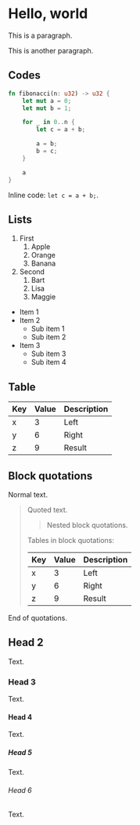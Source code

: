 # Hello, world

This is a paragraph.

This is another paragraph.

## Codes

```rust
fn fibonacci(n: u32) -> u32 {
    let mut a = 0;
    let mut b = 1;

    for _ in 0..n {
        let c = a + b;

        a = b;
        b = c;
    }

    a
}
```

Inline code: `let c = a + b;`.

## Lists

1. First
   1. Apple
   2. Orange
   3. Banana
2. Second
   1. Bart
   2. Lisa
   3. Maggie

- Item 1
- Item 2
  - Sub item 1
  - Sub item 2
- Item 3
  - Sub item 3
  - Sub item 4

## Table

| Key | Value | Description |
| --- | ----- | ----------- |
| x   | 3     | Left        |
| y   | 6     | Right       |
| z   | 9     | Result      |

## Block quotations

Normal text.

> Quoted text.
>
> > Nested block quotations.
>
> Tables in block quotations:
>
> | Key | Value | Description |
> | --- | ----- | ----------- |
> | x   | 3     | Left        |
> | y   | 6     | Right       |
> | z   | 9     | Result      |

End of quotations.

## Head 2

Text.

### Head 3

Text.

#### Head 4

Text.

##### Head 5

Text.

###### Head 6

Text.
